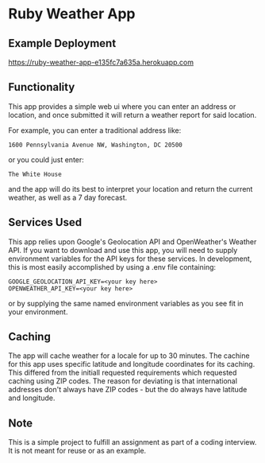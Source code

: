 # Ruby Weather App

## Example Deployment

https://ruby-weather-app-e135fc7a635a.herokuapp.com

## Functionality

This app provides a simple web ui where you can enter an address or location, and once submitted it will return a weather report for said location.

For example, you can enter a traditional address like:

```
1600 Pennsylvania Avenue NW, Washington, DC 20500
```

or you could just enter:

```
The White House
```

and the app will do its best to interpret your location and return the current weather, as well as a 7 day forecast.

## Services Used

This app relies upon Google's Geolocation API and OpenWeather's Weather API.  If you want to
download and use this app, you will need to supply environment variables for the API keys for 
these services.  In development, this is most easily accomplished by using a .env file containing:

```
GOOGLE_GEOLOCATION_API_KEY=<your key here>
OPENWEATHER_API_KEY=<your key here>
```

or by supplying the same named environment variables as you see fit in your environment.

## Caching

The app will cache weather for a locale for up to 30 minutes.  The cachine for this app uses specific 
latitude and longitude coordinates for its caching.  This differed from the initiall requested requirements which requested 
caching using ZIP codes.  The reason for deviating is that international addresses don't always have ZIP codes - but the do always
have latitude and longitude.


## Note

This is a simple project to fulfill an assignment as part of a coding interview.  It is not meant for reuse or as an example.

